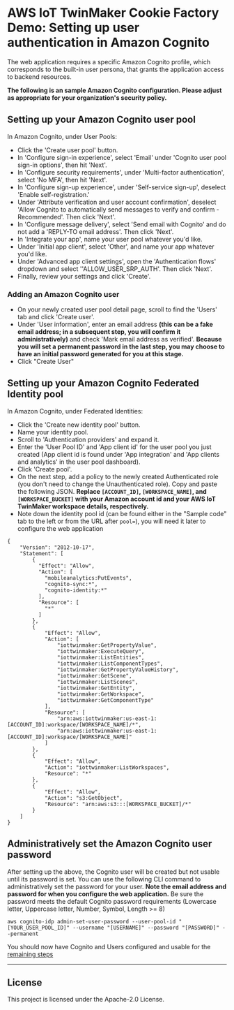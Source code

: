 # AWS IoT TwinMaker Cookie Factory Demo: Setting up user authentication in Amazon Cognito

The web application requires a specific Amazon Cognito profile, which corresponds to the built-in user persona, that grants the application access to backend resources.

**The following is an sample Amazon Cognito configuration. Please adjust as appropriate for your organization's security policy.**

## Setting up your Amazon Cognito user pool

In Amazon Cognito, under User Pools:

* Click the 'Create user pool' button.
* In 'Configure sign-in experience', select 'Email' under 'Cognito user pool sign-in options', then hit 'Next'.
* In 'Configure security requirements', under 'Multi-factor authentication', select 'No MFA', then hit 'Next'.
* In 'Configure sign-up experience', under 'Self-service sign-up', deselect 'Enable self-registration.'
* Under 'Attribute verification and user account confirmation', deselect 'Allow Cognito to automatically send messages to verify and confirm - Recommended'. Then click 'Next'.
* In 'Configure message delivery', select 'Send email with Cognito' and do not add a 'REPLY-TO email address'. Then click 'Next'.
* In 'Integrate your app', name your user pool whatever you'd like.
* Under 'Initial app client', select 'Other', and name your app whatever you'd like.
* Under 'Advanced app client settings', open the 'Authentication flows' dropdown and select ''ALLOW_USER_SRP_AUTH'. Then click 'Next'.
* Finally, review your settings and click 'Create'.

### Adding an Amazon Cognito user

* On your newly created user pool detail page, scroll to find the 'Users' tab and click 'Create user'.
* Under 'User information', enter an email address **(this can be a fake email address; in a subsequent step, you will confirm it administratively)** and check 'Mark email address as verified'. **Because you will set a permanent password in the last step, you may choose to have an initial password generated for you at this stage.**
* Click "Create User"

## Setting up your Amazon Cognito Federated Identity pool

In Amazon Cognito, under Federated Identities:

* Click the 'Create new identity pool' button.
* Name your identity pool.
* Scroll to 'Authentication providers' and expand it.
* Enter the 'User Pool ID' and 'App client id' for the user pool you just created (App client id is found under 'App integration' and 'App clients and analytics' in the user pool dashboard).
* Click 'Create pool'.
* On the next step, add a policy to the newly created Authenticated role (you don't need to change the Unauthenticated role). Copy and paste the following JSON. **Replace `[ACCOUNT_ID]`, `[WORKSPACE_NAME]`, and `[WORKSPACE_BUCKET]` with your Amazon account id and your AWS IoT TwinMaker workspace details, respectively.**
* Note down the identity pool id (can be found either in the "Sample code" tab to the left or from the URL after `pool=`), you will need it later to configure the web application

```
{
    "Version": "2012-10-17",
    "Statement": [
        {
          "Effect": "Allow",
          "Action": [
            "mobileanalytics:PutEvents",
            "cognito-sync:*",
            "cognito-identity:*"
          ],
          "Resource": [
            "*"
          ]
        },
        {
            "Effect": "Allow",
            "Action": [
                "iottwinmaker:GetPropertyValue",
                "iottwinmaker:ExecuteQuery",
                "iottwinmaker:ListEntities",
                "iottwinmaker:ListComponentTypes",
                "iottwinmaker:GetPropertyValueHistory",
                "iottwinmaker:GetScene",
                "iottwinmaker:ListScenes",
                "iottwinmaker:GetEntity",
                "iottwinmaker:GetWorkspace",
                "iottwinmaker:GetComponentType"
            ],
            "Resource": [
                "arn:aws:iottwinmaker:us-east-1:[ACCOUNT_ID]:workspace/[WORKSPACE_NAME]/*",
                "arn:aws:iottwinmaker:us-east-1:[ACCOUNT_ID]:workspace/[WORKSPACE_NAME]"
            ]
        },
        {
            "Effect": "Allow",
            "Action": "iottwinmaker:ListWorkspaces",
            "Resource": "*"
        },
        {
            "Effect": "Allow",
            "Action": "s3:GetObject",
            "Resource": "arn:aws:s3:::[WORKSPACE_BUCKET]/*"
        }
    ]
}
```

## Administratively set the Amazon Cognito user password

After setting up the above, the Cognito user will be created but not usable until its password is set. You can use the following CLI command to administratively set the password for your user. **Note the email address and password for when you configure the web application.** Be sure the password meets the default Cognito password requirements (Lowercase letter, Uppercase letter, Number, Symbol, Length >= 8)

```
aws cognito-idp admin-set-user-password --user-pool-id "[YOUR_USER_POOL_ID]" --username "[USERNAME]" --password "[PASSWORD]" --permanent
```

You should now have Cognito and Users configured and usable for the [remaining steps](./README.md)

---

## License

This project is licensed under the Apache-2.0 License.
